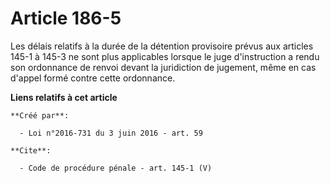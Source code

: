 # Article 186-5

Les délais relatifs à la durée de la détention provisoire prévus aux articles 145-1 à 145-3 ne sont plus applicables lorsque
le juge d'instruction a rendu son ordonnance de renvoi devant la juridiction de jugement, même en cas d'appel formé contre
cette ordonnance.

**Liens relatifs à cet article**

	**Créé par**:

	  - Loi n°2016-731 du 3 juin 2016 - art. 59

	**Cite**:

	  - Code de procédure pénale - art. 145-1 (V)
